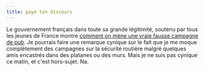 ```yaml
---
title: paye ton discours
---
```


Le gouvernement français dans toute sa grande légitimité, soutenu par tous les
jeunes de France montre [comment on mène une vraie fausse campagne de
pub](http://hns.samizdat.net/article.php3?id_article=3010). Je pourrais faire
une remarque cynique sur le fait que je me moque complètement des campagnes
sur la sécurité routière malgré quelques amis encastrés dans des platanes ou
des murs. Mais je ne suis pas cynique ce matin, et c'est hors-sujet. Na.

